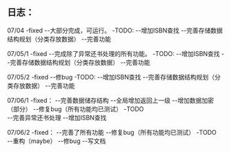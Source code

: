 ## 日志：
07/04
-fixed
--大部分完成，可运行。
-TODO:
--增加ISBN查找
--完善存储数据结构规划（分类存放数据）
--完善功能

07/05/1
-fixed
--完成除了异常还书处理的所有功能。
-TODO:
--增加ISBN查找
--完善存储数据结构规划（分类存放数据）
--完善功能

07/05/2
-fixed
--修bug
-TODO:
--增加ISBN查找
--完善存储数据结构规划（分类存放数据）
--完善功能

07/06/1
-fixed：
--完善数据储存结构
--全局增加返回上一级
--增加数据加密（部分）
--修复bug（所有功能均已测试）
-TODO   
--完善异常还书处理
--增加ISBN查找

07/06/2
-fixed：
--完善了所有功能
--修复bug（所有功能均已测试）
-TODO   
--重构（maybe）
--修bug
--写文档